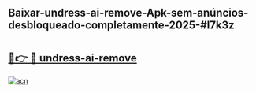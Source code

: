 ## Baixar-undress-ai-remove-Apk-sem-anúncios-desbloqueado-completamente-2025-#l7k3z

# <h2><a href="https://ainizakaria.my?title=undress-ai-remove&ref=20M">🔗👉 🔴 undress-ai-remove</a></h2>

[![acn](https://github.com/user-attachments/assets/0f9c940e-d8b0-45ae-aac7-cd30a18b3e1c)](https://ainizakaria.my?title=undress-ai-remove&ref=20M)


